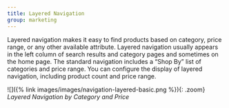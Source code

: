 ```yaml
---
title: Layered Navigation
group: marketing
---
```


Layered navigation makes it easy to find products based on category, price range, or any other available attribute. Layered navigation usually appears in the left column of search results and category pages and sometimes on the home page. The standard navigation includes a “Shop By” list of categories and price range. You can configure the display of layered navigation, including product count and price range.

![]({% link images/images/navigation-layered-basic.png %}){: .zoom}
*Layered Navigation by Category and Price*
